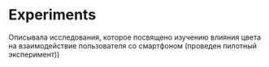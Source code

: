 # Experiments
Описывала исследования, которое посвящено изучению влияния цвета на взаимодействие пользователя со смартфоном (проведен пилотный эксперимент))

